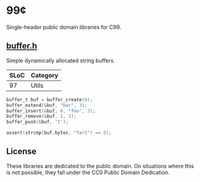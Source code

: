 # 99¢

Single-header public domain libraries for C99.

## [buffer.h](buffer.h)

Simple dynamically allocated string buffers.

| SLoC | Category |
| ---- | -------- |
| 97   | Utils    |

```c
buffer_t buf = buffer_create(0);
buffer_extend(&buf, "bar", 3);
buffer_insert(&buf, 0, "foo", 3);
buffer_remove(&buf, 1, 3);
buffer_push(&buf, 't');

assert(strcmp(buf.bytes, "fart") == 0);
```

## License

These libraries are dedicated to the public domain. On situations where this is not possible, they
fall under the CC0 Public Domain Dedication.
